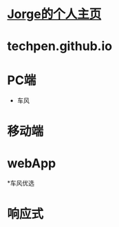 # <a href='https://techpen.github.io' target='_black'>Jorge的个人主页</a>
# techpen.github.io

# PC端
* 车风

# 移动端


# webApp
*车风优选

# 响应式
